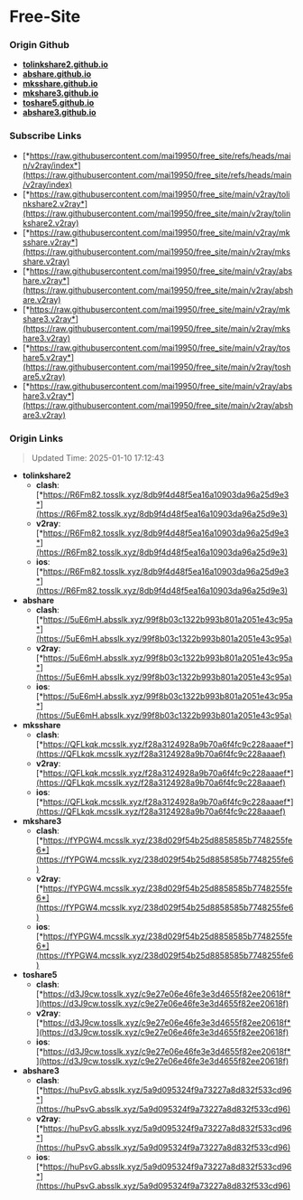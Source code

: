 # Free-Site

### Origin Github

- [**tolinkshare2.github.io**](https://github.com/tolinkshare2/tolinkshare2.github.io)
- [**abshare.github.io**](https://github.com/abshare/abshare.github.io)
- [**mksshare.github.io**](https://github.com/mksshare/mksshare.github.io)
- [**mkshare3.github.io**](https://github.com/mkshare3/mkshare3.github.io)
- [**toshare5.github.io**](https://github.com/toshare5/toshare5.github.io)
- [**abshare3.github.io**](https://github.com/abshare3/abshare3.github.io)

### Subscribe Links

- [*https://raw.githubusercontent.com/mai19950/free_site/refs/heads/main/v2ray/index*](https://raw.githubusercontent.com/mai19950/free_site/refs/heads/main/v2ray/index)
- [*https://raw.githubusercontent.com/mai19950/free_site/main/v2ray/tolinkshare2.v2ray*](https://raw.githubusercontent.com/mai19950/free_site/main/v2ray/tolinkshare2.v2ray)
- [*https://raw.githubusercontent.com/mai19950/free_site/main/v2ray/mksshare.v2ray*](https://raw.githubusercontent.com/mai19950/free_site/main/v2ray/mksshare.v2ray)
- [*https://raw.githubusercontent.com/mai19950/free_site/main/v2ray/abshare.v2ray*](https://raw.githubusercontent.com/mai19950/free_site/main/v2ray/abshare.v2ray)
- [*https://raw.githubusercontent.com/mai19950/free_site/main/v2ray/mkshare3.v2ray*](https://raw.githubusercontent.com/mai19950/free_site/main/v2ray/mkshare3.v2ray)
- [*https://raw.githubusercontent.com/mai19950/free_site/main/v2ray/toshare5.v2ray*](https://raw.githubusercontent.com/mai19950/free_site/main/v2ray/toshare5.v2ray)
- [*https://raw.githubusercontent.com/mai19950/free_site/main/v2ray/abshare3.v2ray*](https://raw.githubusercontent.com/mai19950/free_site/main/v2ray/abshare3.v2ray)

### Origin Links

> Updated Time: 2025-01-10 17:12:43

- **tolinkshare2**
  - **clash**: [*https://R6Fm82.tosslk.xyz/8db9f4d48f5ea16a10903da96a25d9e3*](https://R6Fm82.tosslk.xyz/8db9f4d48f5ea16a10903da96a25d9e3)
  - **v2ray**: [*https://R6Fm82.tosslk.xyz/8db9f4d48f5ea16a10903da96a25d9e3*](https://R6Fm82.tosslk.xyz/8db9f4d48f5ea16a10903da96a25d9e3)
  - **ios**: [*https://R6Fm82.tosslk.xyz/8db9f4d48f5ea16a10903da96a25d9e3*](https://R6Fm82.tosslk.xyz/8db9f4d48f5ea16a10903da96a25d9e3)
- **abshare**
  - **clash**: [*https://5uE6mH.absslk.xyz/99f8b03c1322b993b801a2051e43c95a*](https://5uE6mH.absslk.xyz/99f8b03c1322b993b801a2051e43c95a)
  - **v2ray**: [*https://5uE6mH.absslk.xyz/99f8b03c1322b993b801a2051e43c95a*](https://5uE6mH.absslk.xyz/99f8b03c1322b993b801a2051e43c95a)
  - **ios**: [*https://5uE6mH.absslk.xyz/99f8b03c1322b993b801a2051e43c95a*](https://5uE6mH.absslk.xyz/99f8b03c1322b993b801a2051e43c95a)
- **mksshare**
  - **clash**: [*https://QFLkqk.mcsslk.xyz/f28a3124928a9b70a6f4fc9c228aaaef*](https://QFLkqk.mcsslk.xyz/f28a3124928a9b70a6f4fc9c228aaaef)
  - **v2ray**: [*https://QFLkqk.mcsslk.xyz/f28a3124928a9b70a6f4fc9c228aaaef*](https://QFLkqk.mcsslk.xyz/f28a3124928a9b70a6f4fc9c228aaaef)
  - **ios**: [*https://QFLkqk.mcsslk.xyz/f28a3124928a9b70a6f4fc9c228aaaef*](https://QFLkqk.mcsslk.xyz/f28a3124928a9b70a6f4fc9c228aaaef)
- **mkshare3**
  - **clash**: [*https://fYPGW4.mcsslk.xyz/238d029f54b25d8858585b7748255fe6*](https://fYPGW4.mcsslk.xyz/238d029f54b25d8858585b7748255fe6)
  - **v2ray**: [*https://fYPGW4.mcsslk.xyz/238d029f54b25d8858585b7748255fe6*](https://fYPGW4.mcsslk.xyz/238d029f54b25d8858585b7748255fe6)
  - **ios**: [*https://fYPGW4.mcsslk.xyz/238d029f54b25d8858585b7748255fe6*](https://fYPGW4.mcsslk.xyz/238d029f54b25d8858585b7748255fe6)
- **toshare5**
  - **clash**: [*https://d3J9cw.tosslk.xyz/c9e27e06e46fe3e3d4655f82ee20618f*](https://d3J9cw.tosslk.xyz/c9e27e06e46fe3e3d4655f82ee20618f)
  - **v2ray**: [*https://d3J9cw.tosslk.xyz/c9e27e06e46fe3e3d4655f82ee20618f*](https://d3J9cw.tosslk.xyz/c9e27e06e46fe3e3d4655f82ee20618f)
  - **ios**: [*https://d3J9cw.tosslk.xyz/c9e27e06e46fe3e3d4655f82ee20618f*](https://d3J9cw.tosslk.xyz/c9e27e06e46fe3e3d4655f82ee20618f)
- **abshare3**
  - **clash**: [*https://huPsvG.absslk.xyz/5a9d095324f9a73227a8d832f533cd96*](https://huPsvG.absslk.xyz/5a9d095324f9a73227a8d832f533cd96)
  - **v2ray**: [*https://huPsvG.absslk.xyz/5a9d095324f9a73227a8d832f533cd96*](https://huPsvG.absslk.xyz/5a9d095324f9a73227a8d832f533cd96)
  - **ios**: [*https://huPsvG.absslk.xyz/5a9d095324f9a73227a8d832f533cd96*](https://huPsvG.absslk.xyz/5a9d095324f9a73227a8d832f533cd96)
